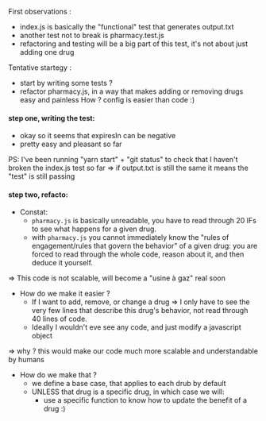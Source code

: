 
<!-- Hello ! this is the equivalent of me live coding this technical test. It will also
help me remember the different steps of this test when telling you about it during the
interview on Monday. And no, I don't usually do this when coding ;) -->

First observations :
  - index.js is basically the "functional" test that generates output.txt
  - another test not to break is pharmacy.test.js
  - refactoring and testing will be a big part of this test, it's not about just adding one drug

Tentative startegy :
  - start by writing some tests ?
  - refactor pharmacy.js, in a way that makes adding or removing drugs easy and painless
    How ? config is easier than code :)


#### step one, writing the test:
  - okay so it seems that expiresIn can be negative
  - pretty easy and pleasant so far

  PS: I've been running "yarn start" + "git status" to check that I haven't broken the index.js test so far => if output.txt is still the same it means the "test" is still passing

#### step two, refacto:
  - Constat:
    - `pharmacy.js` is basically unreadable, you have to read through 20 IFs to see what happens for a given drug.
    - with `pharmacy.js` you cannot immediately know the "rules of engagement/rules that govern the behavior" of a given drug: you are forced to read through the whole code, reason about it, and then deduce it yourself.

  => This code is not scalable, will become a "usine à gaz" real soon


  - How do we make it easier ?
    - If I want to add, remove, or change a drug => I only have to see the very few lines that describe this drug's behavior, not read through 40 lines of code.
    - Ideally I wouldn't eve see any code, and just modify a javascript object

  => why ? this would make our code much more scalable and understandable by humans

  - How do we make that ?
    - we define a base case, that applies to each drub by default
    - UNLESS that drug is a specific drug, in which case we will:
      - use a specific function to know how to update the benefit of a drug :)
